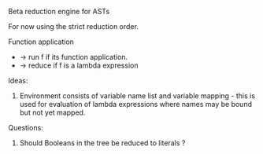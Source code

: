 Beta reduction engine for ASTs

For now using the strict reduction order.

Function application 
* -> run f if its function application.
* -> reduce if f is a lambda expression

Ideas:
1. Environment consists of variable name list and variable mapping - this is used for evaluation of lambda expressions where names may be bound but not yet mapped.

Questions:
1. Should Booleans in the tree be reduced to literals ?